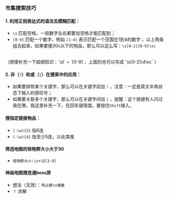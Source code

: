 ### 市集搜索技巧
#### 1. 利用正则表达式的语法去模糊匹配：
- `\s` 匹配空格，一般数字左右都要加空格才能匹配到；
- `[0-9]` 匹配一个数字，例如 `[1-4]` 表示匹配一个范围在1到4的数字；
以上两条组合起来，如果要搜30c以下的物品，那么可以这么写：`\s[0-2][0-9]\sc`
<br>
（顺便补充一下超纲知识：`\d` = `[0-9]`，上面的也可以写成 `\s[0-2]\d\sc` ）

#### 2. 非（`!`）和或（`|`）在搜索中的应用：
- 如果要排除某个关键字，那么可以在关键字前加 `!` ，注意：一定是英文半角状态下输入的感叹号；
- 如果要关联多个关键字，那么可以在关键字间加 `|` ，提醒：这个按键有人问过我在哪，我这里补充一下，在回车键周围，要按住`Shift`输入。

#### 搜指定链接物品：
- `(-\w){5}` 指6连
- `(-\w){4}` 指至少5连，以此类推

#### 筛选地图的怪物群大小大于30
- `怪物群大小:\s+\D[3-9]`

#### 神庙地图搜连通boss房
- 想法（无效）：`特之巅\n堵塞`
- `？` 求解